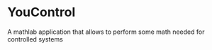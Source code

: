 YouControl
==========

A mathlab application that allows to perform some math needed for controlled systems
